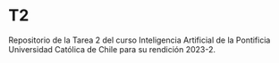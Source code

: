 # T2
Repositorio de la Tarea 2 del curso Inteligencia Artificial de la Pontificia Universidad Católica de Chile para su rendición 2023-2.
